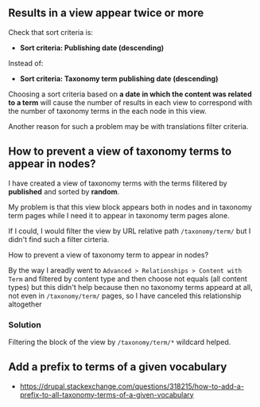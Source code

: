## Results in a view appear twice or more

Check that sort criteria is:

* **Sort criteria: Publishing date (descending)**

Instead of:

* **Sort criteria: Taxonomy term publishing date (descending)**

Choosing a sort criteria based on **a date in which the content was related to a term** will cause the number of results in each view to correspond with the number of taxonomy terms in the each node in this view.

Another reason for such a problem may be with translations filter criteria.

## How to prevent a view of taxonomy terms to appear in nodes?

I have created a view of taxonomy terms with the terms filitered by **published** and sorted by **random**.

My problem is that this view block appears both in nodes and in taxonomy term pages while I need it to appear in taxonomy term pages alone.

If I could, I would filter the view by URL relative path `/taxonomy/term/` but I didn't find such a filter cirteria.

How to prevent a view of taxonomy term to appear in nodes?

By the way I areadly went to `Advanced > Relationships > Content with Term` and filtered by content type and then choose not equals (all content types) but this didn't help because then no taxonomy terms appeard at all, not even in `/taxonomy/term/` pages, so I have canceled this relationship altogether

### Solution

Filtering the block of the view by `/taxonomy/term/*` wildcard helped.

## Add a prefix to terms of a given vocabulary

* https://drupal.stackexchange.com/questions/318215/how-to-add-a-prefix-to-all-taxonomy-terms-of-a-given-vocabulary
